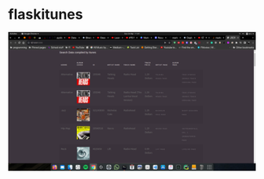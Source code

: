 # flaskitunes


![picture of the webpage](https://github.com/markmumba/flaskitunes/blob/master/Screenshot%20from%202022-04-24%2011-41-55.png?raw=true)
